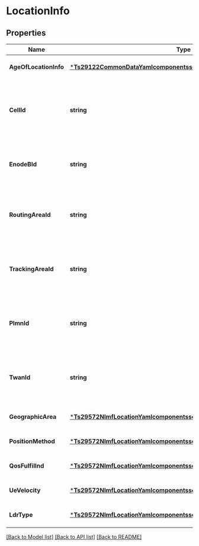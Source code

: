 # LocationInfo

## Properties
Name | Type | Description | Notes
------------ | ------------- | ------------- | -------------
**AgeOfLocationInfo** | [***Ts29122CommonDataYamlcomponentsschemasDurationMin**](./TS29122_CommonData.yaml#/components/schemas/DurationMin.md) |  | [optional] [default to null]
**CellId** | **string** | Indicates the Cell Global Identification of the user which identifies the cell the UE is registered. | [optional] [default to null]
**EnodeBId** | **string** | Indicates the eNodeB in which the UE is currently located. | [optional] [default to null]
**RoutingAreaId** | **string** | Identifies the Routing Area Identity of the user where the UE is located. | [optional] [default to null]
**TrackingAreaId** | **string** | Identifies the Tracking Area Identity of the user where the UE is located. | [optional] [default to null]
**PlmnId** | **string** | Identifies the PLMN Identity of the user where the UE is located. | [optional] [default to null]
**TwanId** | **string** | Identifies the TWAN Identity of the user where the UE is located. | [optional] [default to null]
**GeographicArea** | [***Ts29572NlmfLocationYamlcomponentsschemasGeographicArea**](./TS29572_Nlmf_Location.yaml#/components/schemas/GeographicArea.md) |  | [optional] [default to null]
**PositionMethod** | [***Ts29572NlmfLocationYamlcomponentsschemasPositioningMethod**](./TS29572_Nlmf_Location.yaml#/components/schemas/PositioningMethod.md) |  | [optional] [default to null]
**QosFulfilInd** | [***Ts29572NlmfLocationYamlcomponentsschemasAccuracyFulfilmentIndicator**](./TS29572_Nlmf_Location.yaml#/components/schemas/AccuracyFulfilmentIndicator.md) |  | [optional] [default to null]
**UeVelocity** | [***Ts29572NlmfLocationYamlcomponentsschemasVelocityEstimate**](./TS29572_Nlmf_Location.yaml#/components/schemas/VelocityEstimate.md) |  | [optional] [default to null]
**LdrType** | [***Ts29572NlmfLocationYamlcomponentsschemasLdrType**](./TS29572_Nlmf_Location.yaml#/components/schemas/LdrType.md) |  | [optional] [default to null]

[[Back to Model list]](../README.md#documentation-for-models) [[Back to API list]](../README.md#documentation-for-api-endpoints) [[Back to README]](../README.md)

